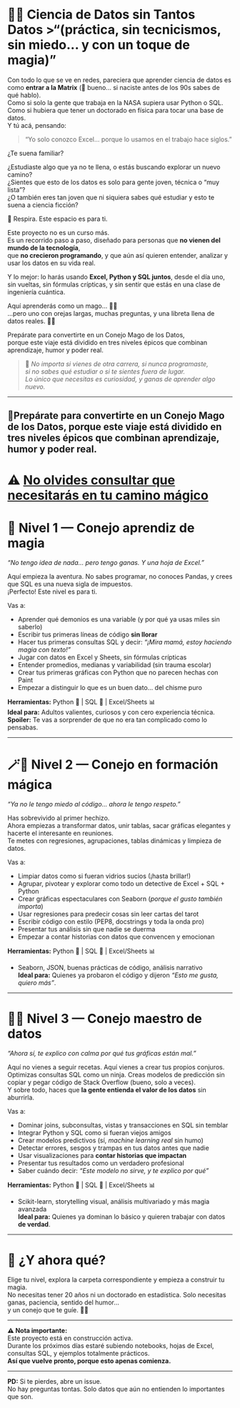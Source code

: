 # 🐇✨ **Ciencia de Datos sin Tantos Datos** >“(práctica, sin tecnicismos, sin miedo... y con un toque de magia)”

Con todo lo que se ve en redes, pareciera que aprender ciencia de datos es como **entrar a la Matrix**  (💾 bueno... si naciste antes de los 90s sabes de qué hablo).  
Como si solo la gente que trabaja en la NASA supiera usar Python o SQL.  
Como si hubiera que tener un doctorado en física para tocar una base de datos.  
Y tú acá, pensando:  
> “Yo solo conozco Excel... porque lo usamos en el trabajo hace siglos.”

¿Te suena familiar?

¿Estudiaste algo que ya no te llena, o estás buscando explorar un nuevo camino?  
¿Sientes que esto de los datos es solo para gente joven, técnica o “muy lista”?  
¿O también eres tan joven que ni siquiera sabes qué estudiar y esto te suena a ciencia ficción?

🧡 Respira. Este espacio es para ti.

Este proyecto no es un curso más.  
Es un recorrido paso a paso, diseñado para personas que **no vienen del mundo de la tecnología**,  
que **no crecieron programando**, y que aún así quieren entender, analizar y usar los datos en su vida real.

Y lo mejor: lo harás usando **Excel, Python y SQL juntos**, desde el día uno,  
sin vueltas, sin fórmulas crípticas, y sin sentir que estás en una clase de ingeniería cuántica.

Aquí aprenderás como un mago... 🧙‍♂️  
...pero uno con orejas largas, muchas preguntas, y una libreta llena de datos reales. 🐇✨

Prepárate para convertirte en un Conejo Mago de los Datos,  
porque este viaje está dividido en tres niveles épicos que combinan aprendizaje, humor y poder real.

> 🎩 *No importa si vienes de otra carrera, si nunca programaste,  
> si no sabes qué estudiar o si te sientes fuera de lugar.  
> Lo único que necesitas es curiosidad, y ganas de aprender algo nuevo.*

---
## 🐾Prepárate para convertirte en un **Conejo Mago de los Datos**, porque este viaje está dividido en tres niveles épicos que combinan aprendizaje, humor y poder real.

#  ⚠️ [No olvides consultar que necesitarás en tu camino mágico](./Primeros%20Pasos/README.md)


# 🐰 Nivel 1 — Conejo aprendiz de magia  
*“No tengo idea de nada… pero tengo ganas. Y una hoja de Excel.”*

Aquí empieza la aventura. No sabes programar, no conoces Pandas, y crees que SQL es una nueva sigla de impuestos.  
¡Perfecto! Este nivel es para ti.

Vas a:
- Aprender qué demonios es una variable (y por qué ya usas miles sin saberlo)
- Escribir tus primeras líneas de código **sin llorar**
- Hacer tus primeras consultas SQL y decir: *“¡Mira mamá, estoy haciendo magia con texto!”*
- Jugar con datos en Excel y Sheets, sin fórmulas crípticas
- Entender promedios, medianas y variabilidad (sin trauma escolar)
- Crear tus primeras gráficas con Python que no parecen hechas con Paint
- Empezar a distinguir lo que es un buen dato… del chisme puro

**Herramientas:** Python 🐍 | SQL 🧾 | Excel/Sheets 📊  
**Ideal para:** Adultos valientes, curiosos y con cero experiencia técnica.  
**Spoiler:** Te vas a sorprender de que no era tan complicado como lo pensabas.

---

# 🪄🐇 Nivel 2 — Conejo en formación mágica  
*“Ya no le tengo miedo al código… ahora le tengo respeto.”*

Has sobrevivido al primer hechizo.  
Ahora empiezas a transformar datos, unir tablas, sacar gráficas elegantes y hacerte el interesante en reuniones.  
Te metes con regresiones, agrupaciones, tablas dinámicas y limpieza de datos.

Vas a:
- Limpiar datos como si fueran vidrios sucios (¡hasta brillar!)
- Agrupar, pivotear y explorar como todo un detective de Excel + SQL + Python
- Crear gráficas espectaculares con Seaborn (*porque el gusto también importa*)
- Usar regresiones para predecir cosas sin leer cartas del tarot
- Escribir código con estilo (PEP8, docstrings y toda la onda pro)
- Presentar tus análisis sin que nadie se duerma
- Empezar a contar historias con datos que convencen y emocionan

**Herramientas:** Python 🐍 | SQL 🧾 | Excel/Sheets 📊  
+ Seaborn, JSON, buenas prácticas de código, análisis narrativo  
**Ideal para:** Quienes ya probaron el código y dijeron *“Esto me gusta, quiero más”*.

---

# 👑🐇 Nivel 3 — Conejo maestro de datos  
*“Ahora sí, te explico con calma por qué tus gráficas están mal.”*

Aquí no vienes a seguir recetas. Aquí vienes a crear tus propios conjuros.  
Optimizas consultas SQL como un ninja. Creas modelos de predicción sin copiar y pegar código de Stack Overflow (bueno, solo a veces).  
Y sobre todo, haces que **la gente entienda el valor de los datos** sin aburrirla.

Vas a:
- Dominar joins, subconsultas, vistas y transacciones en SQL sin temblar
- Integrar Python y SQL como si fueran viejos amigos
- Crear modelos predictivos (sí, *machine learning real* sin humo)
- Detectar errores, sesgos y trampas en tus datos antes que nadie
- Usar visualizaciones para **contar historias que impactan**
- Presentar tus resultados como un verdadero profesional
- Saber cuándo decir: *“Este modelo no sirve, y te explico por qué”*

**Herramientas:** Python 🐍 | SQL 🧾 | Excel/Sheets 📊  
+ Scikit-learn, storytelling visual, análisis multivariado y más magia avanzada  
**Ideal para:** Quienes ya dominan lo básico y quieren trabajar con datos **de verdad**.

---

# 🎩 ¿Y ahora qué?

Elige tu nivel, explora la carpeta correspondiente y empieza a construir tu magia.  
No necesitas tener 20 años ni un doctorado en estadística. Solo necesitas ganas, paciencia, sentido del humor…  
y un conejo que te guíe. 🐇✨

---

**⚠️ Nota importante:**  
Este proyecto está en construcción activa.  
Durante los próximos días estaré subiendo notebooks, hojas de Excel, consultas SQL, y ejemplos totalmente prácticos.  
**Así que vuelve pronto, porque esto apenas comienza.**

---

**PD:** Si te pierdes, abre un issue.  
No hay preguntas tontas. Solo datos que aún no entienden lo importantes que son.

